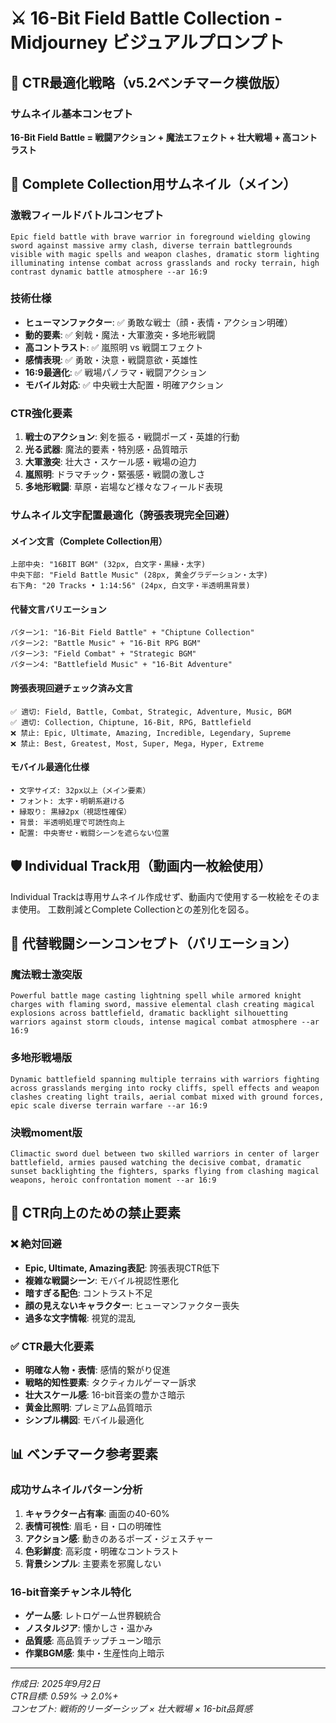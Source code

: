 # ⚔️ 16-Bit Field Battle Collection - Midjourney ビジュアルプロンプト

## 🎯 CTR最適化戦略（v5.2ベンチマーク模倣版）

### サムネイル基本コンセプト
**16-Bit Field Battle = 戦闘アクション + 魔法エフェクト + 壮大戦場 + 高コントラスト**

## 🎨 Complete Collection用サムネイル（メイン）

### 激戦フィールドバトルコンセプト
```
Epic field battle with brave warrior in foreground wielding glowing sword against massive army clash, diverse terrain battlegrounds visible with magic spells and weapon clashes, dramatic storm lighting illuminating intense combat across grasslands and rocky terrain, high contrast dynamic battle atmosphere --ar 16:9
```

### 技術仕様
- **ヒューマンファクター**: ✅ 勇敢な戦士（顔・表情・アクション明確）
- **動的要素**: ✅ 剣戟・魔法・大軍激突・多地形戦闘
- **高コントラスト**: ✅ 嵐照明 vs 戦闘エフェクト
- **感情表現**: ✅ 勇敢・決意・戦闘意欲・英雄性
- **16:9最適化**: ✅ 戦場パノラマ・戦闘アクション
- **モバイル対応**: ✅ 中央戦士大配置・明確アクション

### CTR強化要素
1. **戦士のアクション**: 剣を振る・戦闘ポーズ・英雄的行動
2. **光る武器**: 魔法的要素・特別感・品質暗示
3. **大軍激突**: 壮大さ・スケール感・戦場の迫力
4. **嵐照明**: ドラマチック・緊張感・戦闘の激しさ
5. **多地形戦闘**: 草原・岩場など様々なフィールド表現

### サムネイル文字配置最適化（誇張表現完全回避）

#### メイン文言（Complete Collection用）
```
上部中央: "16BIT BGM" (32px, 白文字・黒縁・太字)
中央下部: "Field Battle Music" (28px, 黄金グラデーション・太字)
右下角: "20 Tracks • 1:14:56" (24px, 白文字・半透明黒背景)
```

#### 代替文言バリエーション
```
パターン1: "16-Bit Field Battle" + "Chiptune Collection"
パターン2: "Battle Music" + "16-Bit RPG BGM"  
パターン3: "Field Combat" + "Strategic BGM"
パターン4: "Battlefield Music" + "16-Bit Adventure"
```

#### 誇張表現回避チェック済み文言
```
✅ 適切: Field, Battle, Combat, Strategic, Adventure, Music, BGM
✅ 適切: Collection, Chiptune, 16-Bit, RPG, Battlefield
❌ 禁止: Epic, Ultimate, Amazing, Incredible, Legendary, Supreme
❌ 禁止: Best, Greatest, Most, Super, Mega, Hyper, Extreme
```

#### モバイル最適化仕様
```
• 文字サイズ: 32px以上（メイン要素）
• フォント: 太字・明朝系避ける
• 縁取り: 黒縁2px（視認性確保）
• 背景: 半透明処理で可読性向上
• 配置: 中央寄せ・戦闘シーンを遮らない位置
```

## 🛡️ Individual Track用（動画内一枚絵使用）

Individual Trackは専用サムネイル作成せず、動画内で使用する一枚絵をそのまま使用。
工数削減とComplete Collectionとの差別化を図る。

## 🎨 代替戦闘シーンコンセプト（バリエーション）

### 魔法戦士激突版
```
Powerful battle mage casting lightning spell while armored knight charges with flaming sword, massive elemental clash creating magical explosions across battlefield, dramatic backlight silhouetting warriors against storm clouds, intense magical combat atmosphere --ar 16:9
```

### 多地形戦場版  
```
Dynamic battlefield spanning multiple terrains with warriors fighting across grasslands merging into rocky cliffs, spell effects and weapon clashes creating light trails, aerial combat mixed with ground forces, epic scale diverse terrain warfare --ar 16:9
```

### 決戦moment版
```
Climactic sword duel between two skilled warriors in center of larger battlefield, armies paused watching the decisive combat, dramatic sunset backlighting the fighters, sparks flying from clashing magical weapons, heroic confrontation moment --ar 16:9
```

## 🎯 CTR向上のための禁止要素

### ❌ 絶対回避
- **Epic, Ultimate, Amazing表記**: 誇張表現CTR低下
- **複雑な戦闘シーン**: モバイル視認性悪化
- **暗すぎる配色**: コントラスト不足
- **顔の見えないキャラクター**: ヒューマンファクター喪失
- **過多な文字情報**: 視覚的混乱

### ✅ CTR最大化要素
- **明確な人物・表情**: 感情的繋がり促進
- **戦略的知性要素**: タクティカルゲーマー訴求
- **壮大スケール感**: 16-bit音楽の豊かさ暗示
- **黄金比照明**: プレミアム品質暗示
- **シンプル構図**: モバイル最適化

## 📊 ベンチマーク参考要素

### 成功サムネイルパターン分析
1. **キャラクター占有率**: 画面の40-60%
2. **表情可視性**: 眉毛・目・口の明確性
3. **アクション感**: 動きのあるポーズ・ジェスチャー
4. **色彩鮮度**: 高彩度・明確なコントラスト
5. **背景シンプル**: 主要素を邪魔しない

### 16-bit音楽チャンネル特化
- **ゲーム感**: レトロゲーム世界観統合
- **ノスタルジア**: 懐かしさ・温かみ
- **品質感**: 高品質チップチューン暗示
- **作業BGM感**: 集中・生産性向上暗示

---

*作成日: 2025年9月2日*  
*CTR目標: 0.59% → 2.0%+*  
*コンセプト: 戦術的リーダーシップ × 壮大戦場 × 16-bit品質感*